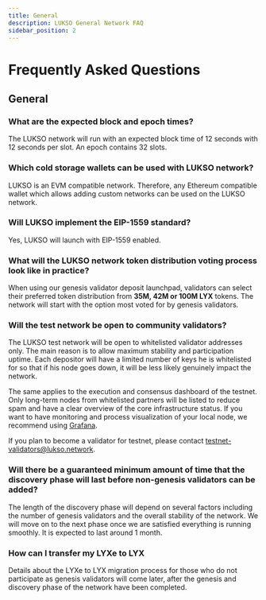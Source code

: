 ```yaml
---
title: General
description: LUKSO General Network FAQ
sidebar_position: 2
---
```


# Frequently Asked Questions

## General

### What are the expected block and epoch times?

The LUKSO network will run with an expected block time of 12 seconds with 12 seconds per slot. An epoch contains 32 slots.

### Which cold storage wallets can be used with LUKSO network?

LUKSO is an EVM compatible network. Therefore, any Ethereum compatible wallet which allows adding custom networks can be used on the LUKSO network.

### Will LUKSO implement the EIP-1559 standard?

Yes, LUKSO will launch with EIP-1559 enabled.

### What will the LUKSO network token distribution voting process look like in practice?

When using our genesis validator deposit launchpad, validators can select their preferred token distribution from **35M, 42M or 100M LYX** tokens. The network will start with the option most voted for by genesis validators.

### Will the test network be open to community validators?

The LUKSO test network will be open to whitelisted validator addresses only. The main reason is to allow maximum stability and participation uptime. Each depositor will have a limited number of keys he is whitelisted for so that if his node goes down, it will be less likely genuinely impact the network.

The same applies to the execution and consensus dashboard of the testnet. Only long-term nodes from whitelisted partners will be listed to reduce spam and have a clear overview of the core infrastructure status. If you want to have monitoring and process visualization of your local node, we recommend using [Grafana](https://grafana.com/).

If you plan to become a validator for testnet, please contact [testnet-validators@lukso.network](mailto:testnet-validators@lukso.network).

### Will there be a guaranteed minimum amount of time that the discovery phase will last before non-genesis validators can be added?

The length of the discovery phase will depend on several factors including the number of genesis validators and the overall stability of the network. We will move on to the next phase once we are satisfied everything is running smoothly. It is expected to last around 1 month.

### How can I transfer my LYXe to LYX

Details about the LYXe to LYX migration process for those who do not participate as genesis validators will come later, after the genesis and discovery phase of the network have been completed.
